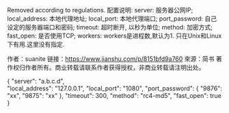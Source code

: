 Removed according to regulations.
配置说明:
server: 服务器公网IP;
local_address: 本地代理地址;
local_port: 本地代理端口;
port_password: 自己设定的服务器端口和密码;
timeout: 超时断开, 以秒为单位;
method: 加密方式;
fast_open: 是否使用TCP;
workers: workers是进程数,默认为1. 只在Unix和Linux下有用.这里没有指定.

作者：suanite
链接：https://www.jianshu.com/p/8151bfd9a760
來源：简书
著作权归作者所有。商业转载请联系作者获得授权，非商业转载请注明出处。


{
     "server": "a.b.c.d",  
     "local_address": "127.0.0.1",
     "local_port": "1080",
     "port_password": {
       "9876": "xx",
       "9875": "xx"
     },
   "timeout": 300,
   "method": "rc4-md5",
   "fast_open": true
   }
